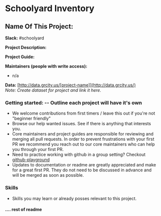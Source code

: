 # Schoolyard Inventory

## Name Of This Project:

**Slack:** #schoolyard

**Project Description:**

**Project Guide:**  

**Maintainers (people with write access):**
* n/a

**Data:** [http://data.grcity.us/[project-name]](http://data.grcity.us/)   
_Note: Create dataset for project and link it here._


### Getting started:  -- Outline each project will have it's own
* We welcome contributions from first timers / leave this out if you're not "beginner friendly"
* Browse our help wanted issues. See if there is anything that interests you.
* Core maintainers and project guides are responsible for reviewing and merging all pull requests. In order to prevent frustrations with your first PR we recommend you reach out to our core maintainers who can help you through your first PR.
* Need to practice working with github in a group setting? Checkout [github-playground](https://github.com/citizenlabsgr/open-lab)
* Updates to documentation or readme are greatly appreciated and make for a great first PR. They do not need to be discussed in advance and will be merged as soon as possible.


### Skills
* Skills you may learn or already posses relevant to this project.


#### .... rest of readme
